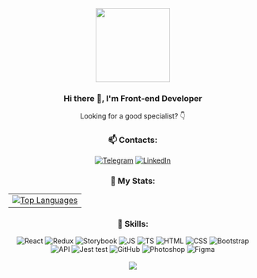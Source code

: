 <div align="center">
  <img src="https://upload.wikimedia.org/wikipedia/commons/d/d6/Cat_Laptop_-_Idil_Keysan_-_Wikimedia_Giphy_stickers_2019.gif" width="150"/>

  ### Hi there 👀, I'm Front-end Developer
  Looking for a good specialist? 👇

  ### 📫 Contacts:
  [![Telegram](https://img.shields.io/badge/-telegram-0273B2?style=for-the-badge&logo=telegram)](https://t.me/hoootdog)
  [![LinkedIn](https://img.shields.io/badge/-linkedin-0273B2?style=for-the-badge&logo=linkedin)](https://www.linkedin.com/in/denis-polunosik/)

  ### 🚀 My Stats:
  <table style="border-collapse: collapse;">
    <tr>
<!--       <td style="border: none;">
        <a href="https://git.io/streak-stats">
          <img src="http://github-readme-streak-stats.herokuapp.com?user=yneskladovae&hide_border=true" alt="GitHub Streak" style="border: none;">
        </a>
      </td> -->
      <td style="border: none;">
        <a href="https://github.com/yneskladovae/github-readme-stats">
          <img src="https://github-readme-stats.vercel.app/api/top-langs/?username=yneskladovae&langs_count=3&hide_border=true" alt="Top Languages" style="border: none;">
        </a>
      </td>
    </tr>
  </table>

### 🚀 Skills:
  <div align="center">
    <img alt="React" src="https://img.shields.io/badge/-react-282a36?style=for-the-badge&amp;logo=react"/>
    <img alt="Redux" src="https://img.shields.io/badge/-redux-282a36?style=for-the-badge&amp;logo=redux&amp;logoColor=6F3FB3"/>
    <img alt="Storybook" src="https://img.shields.io/badge/-Storybook-282a36?style=for-the-badge&amp;logo=Storybook"/>
    <img alt="JS" src="https://img.shields.io/badge/-javascript-282a36?style=for-the-badge&amp;logo=javascript&amp;logoColor=F7DF1E"/>
    <img alt="TS" src="https://img.shields.io/badge/-typescript-282a36?style=for-the-badge&amp;logo=typescript&amp;logoColor=3178C6"/>
    <img alt="HTML" src="https://img.shields.io/badge/-html5-282a36?style=for-the-badge&amp;logo=html5"/>
    <img alt="CSS" src="https://img.shields.io/badge/-css3_/_scss_/_sass_/_BEM-282a36?style=for-the-badge&amp;logo=css3&amp;logoColor=3296D0"/>
    <img alt="Bootstrap" src="https://img.shields.io/badge/-bootstrap&nbsp;/&nbsp;material_ui-282a36?style=for-the-badge&amp;logo=bootstrap&amp;logoColor=7952B3"/>
    <img alt="API" src="https://img.shields.io/badge/-rest_api-282a36?style=for-the-badge&amp;logo=fastapi&amp;logoColor=#009688"/>
    <img alt="Jest test" src="https://img.shields.io/badge/-jest&nbsp;/&nbsp;Unit&nbsp;Test-282a36?style=for-the-badge&amp;logo=jest"/>
    <img alt="GitHub" src="https://img.shields.io/badge/-git&nbsp;/&nbsp;github-282a36?style=for-the-badge&amp;logo=github"/>
    <img alt="Photoshop" src="https://img.shields.io/badge/-photoshop-282a36?style=for-the-badge&amp;logo=adobe-photoshop&amp;logoColor=31A8FF"/>
    <img alt="Figma" src="https://img.shields.io/badge/-figma-282a36?style=for-the-badge&amp;logo=figma&amp;logoColor=31A8FF"/>
  </div>
  </br>
  <div align="center">
    <img src="https://komarev.com/ghpvc/?username=yneskladovae&&style=flat-square" align="center" />
   </div>  
</div>

